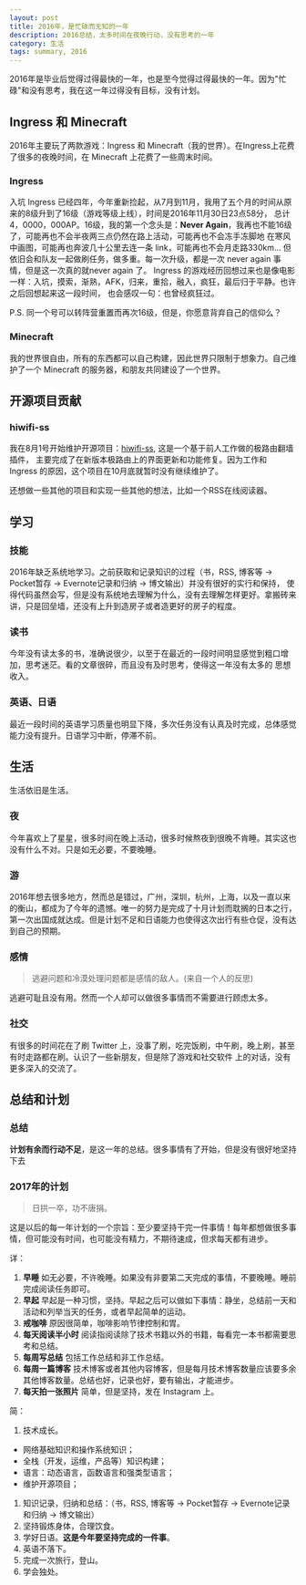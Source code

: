 ```yaml
---
layout: post
title: 2016年，是忙碌而无知的一年
description: 2016总结，太多时间在夜晚行动，没有思考的一年
category: 生活
tags: summary, 2016
---
```


2016年是毕业后觉得过得最快的一年，也是至今觉得过得最快的一年。因为"忙碌"和没有思考，我在这一年过得没有目标，没有计划。
<!--more-->

## Ingress 和 Minecraft

2016年主要玩了两款游戏：Ingress 和 Minecraft（我的世界）。在Ingress上花费了很多的夜晚时间，在 Minecraft 上花费了一些周末时间。

### Ingress

入坑 Ingress 已经四年，今年重新捡起，从7月到11月，我用了五个月的时间从原来的8级升到了16级（游戏等级上线），时间是2016年11月30日23点58分，
总计4，0000，000AP。16级，我的第一个念头是：**Never Again**，我再也不能16级了，可能再也不会半夜两三点仍然在路上活动，可能再也不会冻手冻脚地
在寒风中画图，可能再也奔波几十公里去连一条 link，可能再也不会月走路330km... 但依旧会和队友一起做刷任务，做多重。每一次升级，都是一次
never again 事情，但是这一次真的就never again 了。
Ingress 的游戏经历回想过来也是像电影一样：入坑，摸索，渐熟，AFK，归来，重拾，融入，疯狂，最后归于平静。也许之后回想起来这一段时间，
也会感叹一句：也曾经疯狂过。

P.S. 同一个号可以转阵营重置而再次16级，但是，你愿意背弃自己的信仰么？

### Minecraft

我的世界很自由，所有的东西都可以自己构建，因此世界只限制于想象力。自己维护了一个 Minecraft 的服务器，和朋友共同建设了一个世界。

## 开源项目贡献

### hiwifi-ss

我在8月1号开始维护开源项目：[hiwifi-ss](https://github.com/qiwihui/hiwifi-ss), 这是一个基于前人工作做的极路由翻墙插件，
主要完成了在新版本极路由上的界面更新和功能修复。因为工作和 Ingress 的原因，这个项目在10月底就暂时没有继续维护了。

还想做一些其他的项目和实现一些其他的想法，比如一个RSS在线阅读器。

## 学习

### 技能

2016年缺乏系统地学习。之前获取和记录知识的过程（书，RSS, 博客等 -> Pocket暂存 -> Evernote记录和归纳 -> 博文输出）并没有很好的实行和保持，
使得代码虽然会写，但是没有系统地去理解为什么，没有去理解怎样更好。拿搬砖来讲，只是回垒墙，还没有上升到造房子或者造更好的房子的程度。

### 读书

今年没有读太多的书，准确说很少，以至于在最近的一段时间明显感觉到粗口增加，思考迷茫。看的文章很碎，而且没有及时思考，使得这一年没有太多的
思想收入。

### 英语、日语

最近一段时间的英语学习质量也明显下降，多次任务没有认真及时完成，总体感觉能力没有提升。日语学习中断，停滞不前。

## 生活

生活依旧是生活。

### 夜

今年喜欢上了星星，很多时间在晚上活动，很多时候熬夜到很晚不肯睡。其实这也没有什么不对。只是如无必要，不要晚睡。

### 游

2016年想去很多地方，然而总是错过，广州，深圳，杭州，上海，以及一直以来的衡山，都成为了今年的遗憾。唯一的努力是完成了十月计划而耽搁的日本之行，
第一次出国成就达成。但是计划不足和日语能力也使得这次出行有些仓促，没有达到自己的预期。

### 感情

> 逃避问题和冷漠处理问题都是感情的敌人。(来自一个人的反思)

逃避可耻且没有用。然而一个人却可以做很多事情而不需要进行顾虑太多。

### 社交

有很多的时间花在了刷 Twitter 上，没事了刷，吃完饭刷，中午刷，晚上刷，甚至有时走路都在刷。认识了一些新朋友，但是除了游戏和社交软件
上的对话，没有更多深入的交流了。

## 总结和计划

### 总结

**计划有余而行动不足**，是这一年的总结。很多事情有了开始，但是没有很好地坚持下去

### 2017年的计划

> 日拱一卒，功不唐捐。

这是以后的每一年计划的一个宗旨：至少要坚持干完一件事情！每年都想做很多事情，但可能没有时间，也可能没有精力，不期待速成，但求每天都有进步。

详：

1. **早睡** 如无必要，不许晚睡。如果没有非要第二天完成的事情，不要晚睡。睡前完成阅读任务即可。
1. **早起** 早起是一种习惯，坚持。早起之后可以做如下事情：静坐，总结前一天和活动和列举当天的任务，或者早起简单的运动。
1. **戒咖啡** 原因很简单，咖啡影响节律控制和胃。
1. **每天阅读半小时** 阅读指阅读除了技术书籍以外的书籍，每看完一本书都需要思考和总结。
1. **每周写总结** 包括工作总结和非工作总结。
1. **每周一篇博客** 技术博客或者其他内容博客，但是每月技术博客数量应该要多余其他博客数量。总结也好，记录也好，要有输出，才能进步。
1. **每天拍一张照片** 简单，但是坚持，发在 Instagram 上。

简：

1. 技术成长。
  - 网络基础知识和操作系统知识；
  - 全栈（开发，运维，产品等）知识构建；
  - 语言：动态语言，函数语言和强类型语言；
  - 维护开源项目；
1. 知识记录，归纳和总结：（书，RSS, 博客等 -> Pocket暂存 -> Evernote记录和归纳 -> 博文输出）
1. 坚持锻炼身体，合理饮食。
1. 学好日语。**这是今年要坚持完成的一件事**。
1. 英语不落下。
1. 完成一次旅行，登山。
1. 学会独处。
